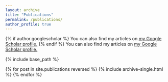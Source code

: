 ```yaml
---
layout: archive
title: "Publications"
permalink: /publications/
author_profile: true
---
```


{% if author.googlescholar %}
  You can also find my articles on <u><a href="{{author.googlescholar}}">my Google Scholar profile</a>.</u>
{% endif %}
You can also find my articles on <u><a href="{https://scholar.google.com/citations?user=0OkYBPQAAAAJ&hl=en&authuser=1}">my Google Scholar profile</a>.</u>

{% include base_path %}

{% for post in site.publications reversed %}
  {% include archive-single.html %}
{% endfor %}
